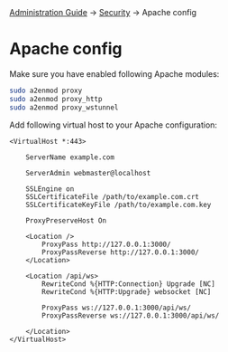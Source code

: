 <div class="breadcrumbs">
    <a href="/administration-guide/">Administration Guide</a>
    → <a href="/administration-guide/security/">Security</a>
    → Apache config
</div>


# Apache config

Make sure you have enabled following Apache modules:

```bash
sudo a2enmod proxy
sudo a2enmod proxy_http
sudo a2enmod proxy_wstunnel
```

Add following virtual host to your Apache configuration:

```
<VirtualHost *:443>

    ServerName example.com

    ServerAdmin webmaster@localhost
	
    SSLEngine on
    SSLCertificateFile /path/to/example.com.crt
    SSLCertificateKeyFile /path/to/example.com.key

    ProxyPreserveHost On

    <Location />
        ProxyPass http://127.0.0.1:3000/
        ProxyPassReverse http://127.0.0.1:3000/
    </Location>

    <Location /api/ws>
        RewriteCond %{HTTP:Connection} Upgrade [NC]
        RewriteCond %{HTTP:Upgrade} websocket [NC]

        ProxyPass ws://127.0.0.1:3000/api/ws/
        ProxyPassReverse ws://127.0.0.1:3000/api/ws/

    </Location>
</VirtualHost>
```
